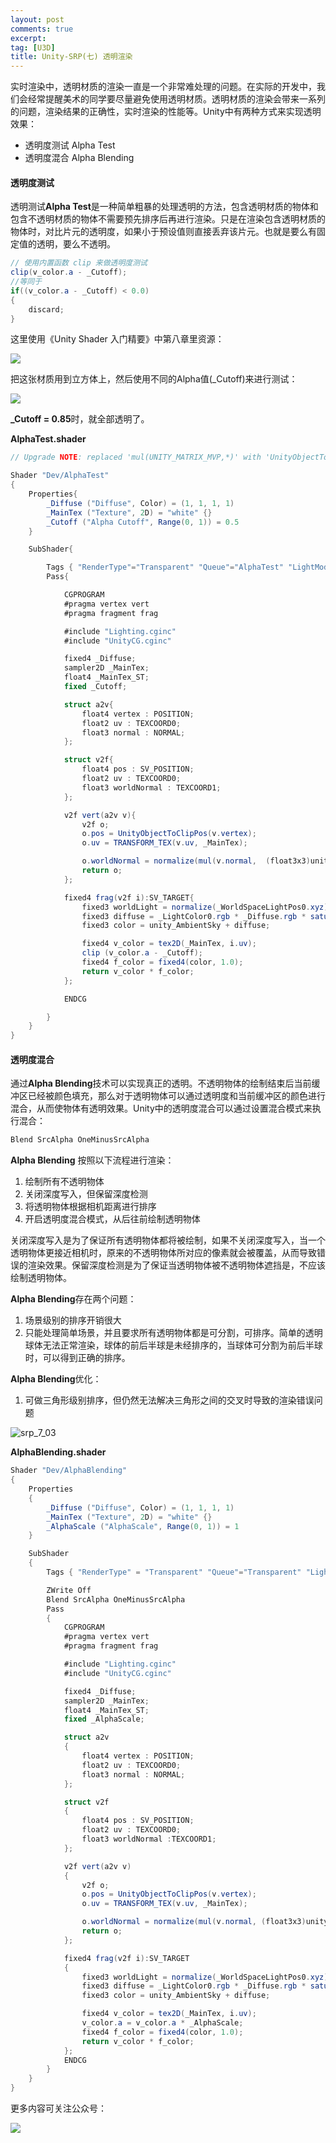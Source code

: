 ```yaml
---
layout: post
comments: true
excerpt:
tag: [U3D]
title: Unity-SRP(七) 透明渲染
---
```


实时渲染中，透明材质的渲染一直是一个非常难处理的问题。在实际的开发中，我们会经常提醒美术的同学要尽量避免使用透明材质。透明材质的渲染会带来一系列的问题，渲染结果的正确性，实时渲染的性能等。Unity中有两种方式来实现透明效果：

* 透明度测试 Alpha Test
* 透明度混合 Alpha Blending

#### 透明度测试

透明测试**Alpha Test**是一种简单粗暴的处理透明的方法，包含透明材质的物体和包含不透明材质的物体不需要预先排序后再进行渲染。只是在渲染包含透明材质的物体时，对比片元的透明度，如果小于预设值则直接丢弃该片元。也就是要么有固定值的透明，要么不透明。

```c#
// 使用内置函数 clip 来做透明度测试
clip(v_color.a - _Cutoff);
//等同于
if((v_color.a - _Cutoff) < 0.0)
{
    discard;
}
```

这里使用《Unity Shader 入门精要》中第八章里资源：

![](../../images/srp_7_01.jpg)

把这张材质用到立方体上，然后使用不同的Alpha值(_Cutoff)来进行测试：

![](../../images/srp_7_02.jpg)

**_Cutoff = 0.85**时，就全部透明了。

**AlphaTest.shader**

```c#
// Upgrade NOTE: replaced 'mul(UNITY_MATRIX_MVP,*)' with 'UnityObjectToClipPos(*)'

Shader "Dev/AlphaTest"
{
    Properties{
        _Diffuse ("Diffuse", Color) = (1, 1, 1, 1)
        _MainTex ("Texture", 2D) = "white" {}
        _Cutoff ("Alpha Cutoff", Range(0, 1)) = 0.5
    }

    SubShader{

        Tags { "RenderType"="Transparent" "Queue"="AlphaTest" "LightMode"="BasicLightMode" }
        Pass{

            CGPROGRAM
            #pragma vertex vert
            #pragma fragment frag

            #include "Lighting.cginc"
            #include "UnityCG.cginc"

            fixed4 _Diffuse;
            sampler2D _MainTex;
            float4 _MainTex_ST;
            fixed _Cutoff;

            struct a2v{
                float4 vertex : POSITION;
                float2 uv : TEXCOORD0;
                float3 normal : NORMAL;
            };

            struct v2f{
                float4 pos : SV_POSITION;
                float2 uv : TEXCOORD0;
                float3 worldNormal : TEXCOORD1;
            };

            v2f vert(a2v v){
                v2f o;
                o.pos = UnityObjectToClipPos(v.vertex);
                o.uv = TRANSFORM_TEX(v.uv, _MainTex);

                o.worldNormal = normalize(mul(v.normal,  (float3x3)unity_WorldToObject));
                return o;
            };

            fixed4 frag(v2f i):SV_TARGET{
                fixed3 worldLight = normalize(_WorldSpaceLightPos0.xyz);
                fixed3 diffuse = _LightColor0.rgb * _Diffuse.rgb * saturate(dot(i.worldNormal, worldLight));
                fixed3 color = unity_AmbientSky + diffuse;

                fixed4 v_color = tex2D(_MainTex, i.uv);
                clip (v_color.a - _Cutoff);
                fixed4 f_color = fixed4(color, 1.0);
                return v_color * f_color;
            };

            ENDCG

        }        
    }
}
```

#### 透明度混合

通过**Alpha Blending**技术可以实现真正的透明。不透明物体的绘制结束后当前缓冲区已经被颜色填充，那么对于透明物体可以通过透明度和当前缓冲区的颜色进行混合，从而使物体有透明效果。Unity中的透明度混合可以通过设置混合模式来执行混合：

```c#
Blend SrcAlpha OneMinusSrcAlpha 
```

**Alpha Blending** 按照以下流程进行渲染：

1. 绘制所有不透明物体
2. 关闭深度写入，但保留深度检测
3. 将透明物体根据相机距离进行排序
4. 开启透明度混合模式，从后往前绘制透明物体

关闭深度写入是为了保证所有透明物体都将被绘制，如果不关闭深度写入，当一个透明物体更接近相机时，原来的不透明物体所对应的像素就会被覆盖，从而导致错误的渲染效果。保留深度检测是为了保证当透明物体被不透明物体遮挡是，不应该绘制透明物体。

**Alpha Blending**存在两个问题：

1. 场景级别的排序开销很大
2. 只能处理简单场景，并且要求所有透明物体都是可分割，可排序。简单的透明球体无法正常渲染，球体的前后半球是未经排序的，当球体可分割为前后半球时，可以得到正确的排序。

**Alpha Blending**优化：

1. 可做三角形级别排序，但仍然无法解决三角形之间的交叉时导致的渲染错误问题

![srp_7_03](../../images/srp_7_03.jpg)

**AlphaBlending.shader**

```c#
Shader "Dev/AlphaBlending"
{
    Properties
    {
        _Diffuse ("Diffuse", Color) = (1, 1, 1, 1)
        _MainTex ("Texture", 2D) = "white" {}
        _AlphaScale ("AlphaScale", Range(0, 1)) = 1
    }

    SubShader
    {
        Tags { "RenderType" = "Transparent" "Queue"="Transparent" "LightMode" = "BasicLightMode" }

        ZWrite Off
        Blend SrcAlpha OneMinusSrcAlpha 
        Pass
        {
            CGPROGRAM
            #pragma vertex vert 
            #pragma fragment frag 

            #include "Lighting.cginc"
            #include "UnityCG.cginc"

            fixed4 _Diffuse;
            sampler2D _MainTex;
            float4 _MainTex_ST;
            fixed _AlphaScale;

            struct a2v
            {
                float4 vertex : POSITION;
                float2 uv : TEXCOORD0;
                float3 normal : NORMAL;
            };

            struct v2f
            {
                float4 pos : SV_POSITION;
                float2 uv : TEXCOORD0;
                float3 worldNormal :TEXCOORD1;
            };

            v2f vert(a2v v)
            {
                v2f o;
                o.pos = UnityObjectToClipPos(v.vertex);
                o.uv = TRANSFORM_TEX(v.uv, _MainTex);

                o.worldNormal = normalize(mul(v.normal, (float3x3)unity_WorldToObject));
                return o;
            };

            fixed4 frag(v2f i):SV_TARGET
            {
                fixed3 worldLight = normalize(_WorldSpaceLightPos0.xyz);
                fixed3 diffuse = _LightColor0.rgb * _Diffuse.rgb * saturate(dot(i.worldNormal, worldLight));
                fixed3 color = unity_AmbientSky + diffuse;

                fixed4 v_color = tex2D(_MainTex, i.uv);
                v_color.a = v_color.a * _AlphaScale;
                fixed4 f_color = fixed4(color, 1.0);
                return v_color * f_color;
            };
            ENDCG
        }
    }
}
```



更多内容可关注公众号：

![](../../images/qrcode_yi.jpg)